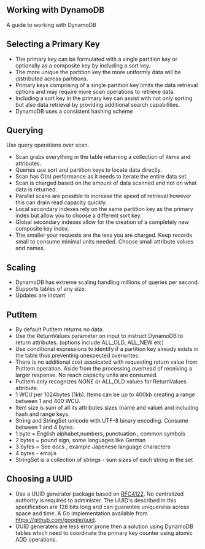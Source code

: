 ## Working with DynamoDB

A guide to working with DynamoDB

## Selecting a Primary Key

- The primary key can be formulated with a single partition key or optionally as a composite key by including a sort key.
- The more unique the partition key the more uniformly data will be distributed across partitions.
- Primary keys comprising of a single partition key limits the data retrieval options and may require more scan operations to retrieve data.
- Including a sort key in the primary key can assist with not only sorting but also data retrieval by providing additional search capabilities.
- DynamoDB uses a consistent hashing scheme

## Querying

Use query operations over scan.

- Scan grabs everything in the table returning a collection of items and attributes.
- Queries use sort and partition keys to locate data directly.
- Scan has O(n) performance as it needs to iterate the entire data set.
- Scan is charged based on the amount of data scanned and not on what data is returned.
- Parallel scans are possible to increase the speed of retrieval however this can drain read capacity quickly.
- Local secondary indexes rely on the same partition key as the primary index but allow you to choose a different sort key.
- Global secondary indexes allow for the creation of a completely new composite key index.
- The smaller your requests are the less you are charged. Keep records small to consume minimal units needed. Choose small attribute values and names.

## Scaling

- DynamoDB has extreme scaling handling millions of queries per second.
- Supports tables of any size.
- Updates are instant

## PutItem

- By default PutItem returns no data.
- Use the ReturnValues parameter on input to instruct DynamoDB to return attributes. (options include ALL_OLD, ALL_NEW etc)
- Use conditional expressions to identify if a partition key already exists in the table thus preventing unexpected overwrites.
- There is no additional cost assoicated with requesting return value from PutItem operation. Aside from the processing overhead of receiving a larger response. No reach capacity units are consumed.
- PutItem only recognizes NONE or ALL_OLD values for ReturnValues attribute.
- 1 WCU per 1024bytes (1kb). Items can be up to 400kb creating a range between 1 and 400 WCU.
- Item size is sum of all its attributes sizes (name and value) and including hash and range keys.
- String and StringSet unicode with UTF-8 binary encoding. Consume between 1 and 4 bytes.
- 1 byte = English alphabet,numbers, punctuation , common symbols
- 2 bytes = pound sign, some languages like German
- 3 bytes = See docs , example Japenese language characters
- 4 bytes - emojis
- StringSet is a collection of strings - sum sizes of each string in the set

## Choosing a UUID

- Use a UUID generator package based on [RFC4122](https://www.rfc-editor.org/rfc/rfc4122.html). No centralized authority is required to administer. The UUID's described in this specification are 128 bits long and can guarantee uniqueness across space and time. A Go implementation available from https://github.com/google/uuid.
- UUID generaters are less error prone then a solution using DynamoDB tables which need to coordinate the primary key counter using atomic ADD operations.
